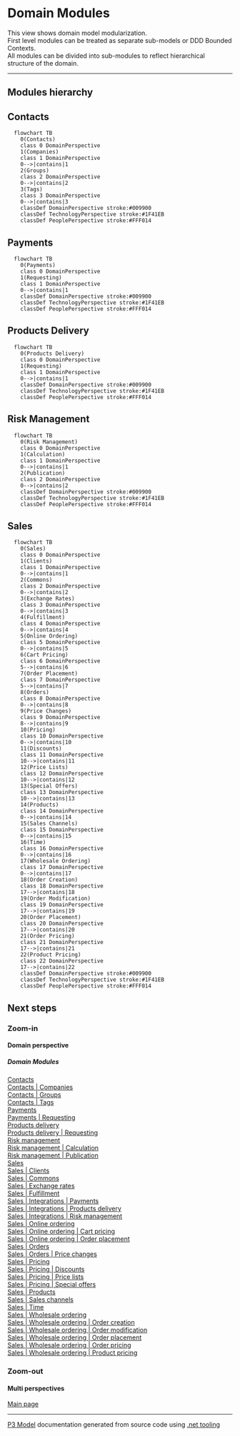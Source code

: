 ﻿
# Domain Modules

This view shows domain model modularization.  
First level modules can be treated as separate sub-models or DDD Bounded Contexts.  
All modules can be divided into sub-modules to reflect hierarchical structure of the domain.  

---



## Modules hierarchy


## Contacts

```mermaid
  flowchart TB
    0(Contacts)
    class 0 DomainPerspective
    1(Companies)
    class 1 DomainPerspective
    0-->|contains|1
    2(Groups)
    class 2 DomainPerspective
    0-->|contains|2
    3(Tags)
    class 3 DomainPerspective
    0-->|contains|3
    classDef DomainPerspective stroke:#009900
    classDef TechnologyPerspective stroke:#1F41EB
    classDef PeoplePerspective stroke:#FFF014
```

## Payments

```mermaid
  flowchart TB
    0(Payments)
    class 0 DomainPerspective
    1(Requesting)
    class 1 DomainPerspective
    0-->|contains|1
    classDef DomainPerspective stroke:#009900
    classDef TechnologyPerspective stroke:#1F41EB
    classDef PeoplePerspective stroke:#FFF014
```

## Products Delivery

```mermaid
  flowchart TB
    0(Products Delivery)
    class 0 DomainPerspective
    1(Requesting)
    class 1 DomainPerspective
    0-->|contains|1
    classDef DomainPerspective stroke:#009900
    classDef TechnologyPerspective stroke:#1F41EB
    classDef PeoplePerspective stroke:#FFF014
```

## Risk Management

```mermaid
  flowchart TB
    0(Risk Management)
    class 0 DomainPerspective
    1(Calculation)
    class 1 DomainPerspective
    0-->|contains|1
    2(Publication)
    class 2 DomainPerspective
    0-->|contains|2
    classDef DomainPerspective stroke:#009900
    classDef TechnologyPerspective stroke:#1F41EB
    classDef PeoplePerspective stroke:#FFF014
```

## Sales

```mermaid
  flowchart TB
    0(Sales)
    class 0 DomainPerspective
    1(Clients)
    class 1 DomainPerspective
    0-->|contains|1
    2(Commons)
    class 2 DomainPerspective
    0-->|contains|2
    3(Exchange Rates)
    class 3 DomainPerspective
    0-->|contains|3
    4(Fulfillment)
    class 4 DomainPerspective
    0-->|contains|4
    5(Online Ordering)
    class 5 DomainPerspective
    0-->|contains|5
    6(Cart Pricing)
    class 6 DomainPerspective
    5-->|contains|6
    7(Order Placement)
    class 7 DomainPerspective
    5-->|contains|7
    8(Orders)
    class 8 DomainPerspective
    0-->|contains|8
    9(Price Changes)
    class 9 DomainPerspective
    8-->|contains|9
    10(Pricing)
    class 10 DomainPerspective
    0-->|contains|10
    11(Discounts)
    class 11 DomainPerspective
    10-->|contains|11
    12(Price Lists)
    class 12 DomainPerspective
    10-->|contains|12
    13(Special Offers)
    class 13 DomainPerspective
    10-->|contains|13
    14(Products)
    class 14 DomainPerspective
    0-->|contains|14
    15(Sales Channels)
    class 15 DomainPerspective
    0-->|contains|15
    16(Time)
    class 16 DomainPerspective
    0-->|contains|16
    17(Wholesale Ordering)
    class 17 DomainPerspective
    0-->|contains|17
    18(Order Creation)
    class 18 DomainPerspective
    17-->|contains|18
    19(Order Modification)
    class 19 DomainPerspective
    17-->|contains|19
    20(Order Placement)
    class 20 DomainPerspective
    17-->|contains|20
    21(Order Pricing)
    class 21 DomainPerspective
    17-->|contains|21
    22(Product Pricing)
    class 22 DomainPerspective
    17-->|contains|22
    classDef DomainPerspective stroke:#009900
    classDef TechnologyPerspective stroke:#1F41EB
    classDef PeoplePerspective stroke:#FFF014
```

## Next steps


### Zoom-in


#### Domain perspective


##### Domain Modules

[Contacts](Contacts/Contacts.md)  
[Contacts | Companies](Contacts/Companies/Companies.md)  
[Contacts | Groups](Contacts/Groups/Groups.md)  
[Contacts | Tags](Contacts/Tags/Tags.md)  
[Payments](Payments/Payments.md)  
[Payments | Requesting](Payments/Requesting/Requesting.md)  
[Products delivery](ProductsDelivery/ProductsDelivery.md)  
[Products delivery | Requesting](ProductsDelivery/Requesting/Requesting.md)  
[Risk management](RiskManagement/RiskManagement.md)  
[Risk management | Calculation](RiskManagement/Calculation/Calculation.md)  
[Risk management | Publication](RiskManagement/Publication/Publication.md)  
[Sales](Sales/Sales.md)  
[Sales | Clients](Sales/Clients/Clients.md)  
[Sales | Commons](Sales/Commons/Commons.md)  
[Sales | Exchange rates](Sales/ExchangeRates/ExchangeRates.md)  
[Sales | Fulfillment](Sales/Fulfillment/Fulfillment.md)  
[Sales | Integrations | Payments](Sales/Integrations/Payments/Payments.md)  
[Sales | Integrations | Products delivery](Sales/Integrations/ProductsDelivery/ProductsDelivery.md)  
[Sales | Integrations | Risk management](Sales/Integrations/RiskManagement/RiskManagement.md)  
[Sales | Online ordering](Sales/OnlineOrdering/OnlineOrdering.md)  
[Sales | Online ordering | Cart pricing](Sales/OnlineOrdering/CartPricing/CartPricing.md)  
[Sales | Online ordering | Order placement](Sales/OnlineOrdering/OrderPlacement/OrderPlacement.md)  
[Sales | Orders](Sales/Orders/Orders.md)  
[Sales | Orders | Price changes](Sales/Orders/PriceChanges/PriceChanges.md)  
[Sales | Pricing](Sales/Pricing/Pricing.md)  
[Sales | Pricing | Discounts](Sales/Pricing/Discounts/Discounts.md)  
[Sales | Pricing | Price lists](Sales/Pricing/PriceLists/PriceLists.md)  
[Sales | Pricing | Special offers](Sales/Pricing/SpecialOffers/SpecialOffers.md)  
[Sales | Products](Sales/Products/Products.md)  
[Sales | Sales channels](Sales/SalesChannels/SalesChannels.md)  
[Sales | Time](Sales/Time/Time.md)  
[Sales | Wholesale ordering](Sales/WholesaleOrdering/WholesaleOrdering.md)  
[Sales | Wholesale ordering | Order creation](Sales/WholesaleOrdering/OrderCreation/OrderCreation.md)  
[Sales | Wholesale ordering | Order modification](Sales/WholesaleOrdering/OrderModification/OrderModification.md)  
[Sales | Wholesale ordering | Order placement](Sales/WholesaleOrdering/OrderPlacement/OrderPlacement.md)  
[Sales | Wholesale ordering | Order pricing](Sales/WholesaleOrdering/OrderPricing/OrderPricing.md)  
[Sales | Wholesale ordering | Product pricing](Sales/WholesaleOrdering/ProductPricing/ProductPricing.md)  

### Zoom-out


#### Multi perspectives

[Main page](../../README.md)  

---

[P3 Model](https://github.com/P3-model/P3-model) documentation generated from source code using [.net tooling](https://github.com/P3-model/P3-model-dotnet)